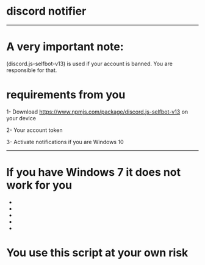 # discord notifier
-------------------------------------------
# A very important note:
(discord.js-selfbot-v13) is used if your account is banned. You are responsible for that.
# requirements from you

1- Download https://www.npmjs.com/package/discord.js-selfbot-v13 on your device

2- Your account token

3- Activate notifications if you are Windows 10

-------
# If you have Windows 7 it does not work for you
-
-
-
-
-
# You use this script at your own risk
